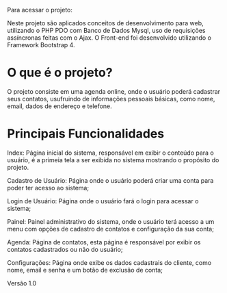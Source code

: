 Para acessar o projeto:


Neste projeto são aplicados conceitos de desenvolvimento para web, utilizando o PHP PDO com Banco de Dados Mysql, uso de requisições assíncronas feitas com o Ajax. O Front-end foi desenvolvido utilizando o Framework Bootstrap 4.

# O que é o projeto?
O projeto consiste em uma agenda online, onde o usuário poderá cadastrar seus contatos, usufruindo de informações pessoais básicas, como nome, email, dados de endereço e telefone.

# Principais Funcionalidades
Index: Página inicial do sistema, responsável em exibir o conteúdo para o usuário, é a primeia tela a ser exibida no sistema mostrando o propósito do projeto.

Cadastro de Usuário: Página onde o usuário poderá criar uma conta para poder ter acesso ao sistema;

Login de Usuário: Página onde o usuário fará o login para acessar o sistema;

Painel: Painel administrativo do sistema, onde o usuário terá acesso a um menu com opções de cadastro de contatos e configuração da sua conta;

Agenda: Página de contatos, esta página é responsável por exibir os contatos cadastrados ou não do usuário;

Configurações: Página onde exibe os dados cadastrais do cliente, como nome, email e senha e um botão de exclusão de conta;

Versão 1.0
